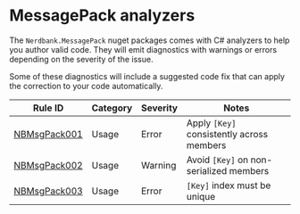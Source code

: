 # MessagePack analyzers

The `Nerdbank.MessagePack` nuget packages comes with C# analyzers to help you author valid code.
They will emit diagnostics with warnings or errors depending on the severity of the issue.

Some of these diagnostics will include a suggested code fix that can apply the correction to your code automatically.

Rule ID | Category | Severity | Notes
--------|----------|----------|-------
[NBMsgPack001](NBMsgPack001.md) | Usage | Error | Apply `[Key]` consistently across members
[NBMsgPack002](NBMsgPack002.md) | Usage | Warning | Avoid `[Key]` on non-serialized members
[NBMsgPack003](NBMsgPack003.md) | Usage | Error | `[Key]` index must be unique
